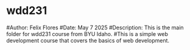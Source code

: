 # wdd231

#Author: Felix Flores
#Date: May 7 2025
#Description: This is the main folder for wdd231 course from BYU Idaho.
#This is a simple web development course that covers the basics of web development.
